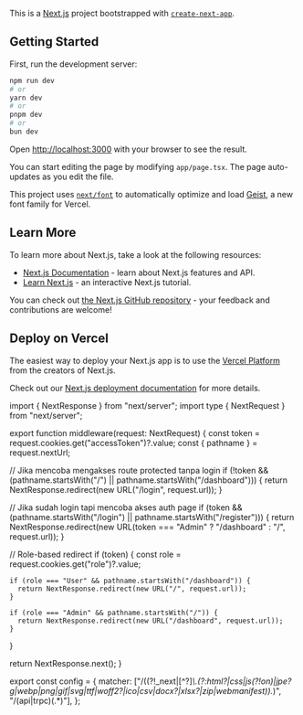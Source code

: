 This is a [Next.js](https://nextjs.org) project bootstrapped with [`create-next-app`](https://nextjs.org/docs/app/api-reference/cli/create-next-app).

## Getting Started

First, run the development server:

```bash
npm run dev
# or
yarn dev
# or
pnpm dev
# or
bun dev
```

Open [http://localhost:3000](http://localhost:3000) with your browser to see the result.

You can start editing the page by modifying `app/page.tsx`. The page auto-updates as you edit the file.

This project uses [`next/font`](https://nextjs.org/docs/app/building-your-application/optimizing/fonts) to automatically optimize and load [Geist](https://vercel.com/font), a new font family for Vercel.

## Learn More

To learn more about Next.js, take a look at the following resources:

- [Next.js Documentation](https://nextjs.org/docs) - learn about Next.js features and API.
- [Learn Next.js](https://nextjs.org/learn) - an interactive Next.js tutorial.

You can check out [the Next.js GitHub repository](https://github.com/vercel/next.js) - your feedback and contributions are welcome!

## Deploy on Vercel

The easiest way to deploy your Next.js app is to use the [Vercel Platform](https://vercel.com/new?utm_medium=default-template&filter=next.js&utm_source=create-next-app&utm_campaign=create-next-app-readme) from the creators of Next.js.

Check out our [Next.js deployment documentation](https://nextjs.org/docs/app/building-your-application/deploying) for more details.

import { NextResponse } from "next/server";
import type { NextRequest } from "next/server";

export function middleware(request: NextRequest) {
const token = request.cookies.get("accessToken")?.value;
const { pathname } = request.nextUrl;

// Jika mencoba mengakses route protected tanpa login
if (!token && (pathname.startsWith("/") || pathname.startsWith("/dashboard"))) {
return NextResponse.redirect(new URL("/login", request.url));
}

// Jika sudah login tapi mencoba akses auth page
if (token && (pathname.startsWith("/login") || pathname.startsWith("/register"))) {
return NextResponse.redirect(new URL(token === "Admin" ? "/dashboard" : "/", request.url));
}

// Role-based redirect
if (token) {
const role = request.cookies.get("role")?.value;

    if (role === "User" && pathname.startsWith("/dashboard")) {
      return NextResponse.redirect(new URL("/", request.url));
    }

    if (role === "Admin" && pathname.startsWith("/")) {
      return NextResponse.redirect(new URL("/dashboard", request.url));
    }

}

return NextResponse.next();
}

export const config = {
matcher: ["/((?!\_next|[^?]_\\.(?:html?|css|js(?!on)|jpe?g|webp|png|gif|svg|ttf|woff2?|ico|csv|docx?|xlsx?|zip|webmanifest))._)", "/(api|trpc)(.\*)"],
};
